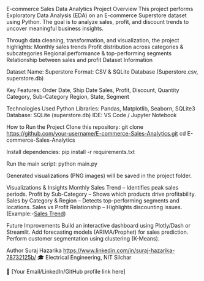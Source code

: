 E-commerce Sales Data Analytics
Project Overview
This project performs Exploratory Data Analysis (EDA) on an E-commerce Superstore dataset using Python. The goal is to analyze sales, profit, and discount trends to uncover meaningful business insights.

Through data cleaning, transformation, and visualization, the project highlights:
Monthly sales trends 
Profit distribution across categories & subcategories 
Regional performance & top-performing segments 
Relationship between sales and profit 
Dataset Information

Dataset Name: Superstore
Format: CSV & SQLite Database (Superstore.csv, superstore.db)

Key Features:
Order Date, Ship Date
Sales, Profit, Discount, Quantity
Category, Sub-Category
Region, State, Segment

Technologies Used
Python 
Libraries: Pandas, Matplotlib, Seaborn, SQLite3
Database: SQLite (superstore.db)
IDE: VS Code / Jupyter Notebook

How to Run the Project
Clone this repository:
git clone https://github.com/your-username/E-commerce-Sales-Analytics.git
cd E-commerce-Sales-Analytics

Install dependencies:
pip install -r requirements.txt

Run the main script:
python main.py

Generated visualizations (PNG images) will be saved in the project folder.

Visualizations & Insights
Monthly Sales Trend – Identifies peak sales periods.
Profit by Sub-Category – Shows which products drive profitability.
Sales by Category & Region – Detects top-performing segments and locations.
Sales vs Profit Relationship – Highlights discounting issues.
(Example:-[Sales Trend](monthly_sales_trend.png))

Future Improvements
Build an interactive dashboard using Plotly/Dash or Streamlit.
Add forecasting models (ARIMA/Prophet) for sales prediction.
Perform customer segmentation using clustering (K-Means).

Author
Suraj Hazarika
https://www.linkedin.com/in/suraj-hazarika-78732125b/
🎓 Electrical Engineering, NIT Silchar

📧 [Your Email/LinkedIn/GitHub profile link here]
